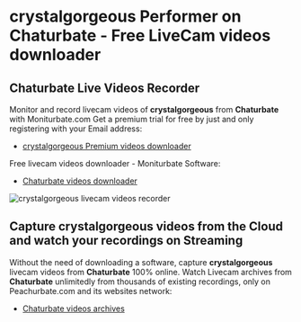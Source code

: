 # crystalgorgeous Performer on Chaturbate - Free LiveCam videos downloader

## Chaturbate Live Videos Recorder

Monitor and record livecam videos of **crystalgorgeous** from **Chaturbate** with Moniturbate.com
Get a premium trial for free by just and only registering with your Email address:
* [crystalgorgeous Premium videos downloader](https://moniturbate.com/request-demo-licence-key.html)

Free livecam videos downloader - Moniturbate Software:
* [Chaturbate videos downloader](https://moniturbate.com/moniturbate-download-software.html)

![crystalgorgeous livecam videos recorder](https://peachurnet.com/templates/moniturbate-software.png)


## Capture crystalgorgeous videos from the Cloud and watch your recordings on Streaming

Without the need of downloading a software, capture **crystalgorgeous** livecam videos from **Chaturbate** 100% online.
Watch Livecam archives from **Chaturbate** unlimitedly from thousands of existing recordings, only on Peachurbate.com and its websites network:
* [Chaturbate videos archives](https://peachurnet.com/)